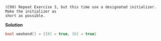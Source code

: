```
(C99) Repeat Exercise 3, but this time use a designated initializer. Make the initializer as
short as possible.
```

**Solution**
``` C
bool weekend[] = {[0] = true, [6] = true}
```
